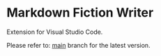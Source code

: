 # Markdown Fiction Writer

Extension for Visual Studio Code.

Please refer to: [main](https://github.com/zoctarine/vscode-fiction-writer/tree/main) branch for the latest version.


